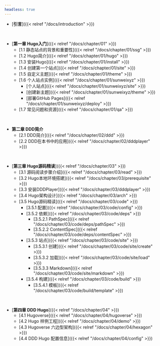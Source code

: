 ```yaml
---
headless: true
---
```


- [**引言**]({{< relref "/docs/introduction" >}})
<br />

- [**第一章 Hugo入门**]({{< relref "/docs/chapter/01" >}})
  - [1.1 静态站点的背景和重要性]({{< relref "/docs/chapter/01/ssg" >}})
  - [1.2 Hugo简介]({{< relref "/docs/chapter/01/hugo" >}})
  - [1.3 安装Hugo]({{< relref "/docs/chapter/01/install" >}})
  - [1.4 创建第一个站点]({{< relref "/docs/chapter/01/site" >}})
  - [1.5 自定义主题]({{< relref "/docs/chapter/01/theme" >}})
  - [1.6 个人站点实例]({{< relref "/docs/chapter/01/sunweixyz" >}})
    - [个人站点]({{< relref "/docs/chapter/01/sunweixyz/site" >}})
    - [创建新主题]({{< relref "/docs/chapter/01/sunweixyz/theme" >}})
    - [部署GitHub Pages]({{< relref "/docs/chapter/01/sunweixyz/deploy" >}})
  - [1.7 常见问题和资源]({{< relref "/docs/chapter/01/qa" >}})
<br />


- **第二章 DDD简介**
  - [2.1 DDD简介]({{< relref "/docs/chapter/02/ddd" >}})
  - [2.2 DDD在本书中的应用]({{< relref "/docs/chapter/02/dddplayer" >}})
<br />

- [**第三章 Hugo源码精读**]({{< relref "/docs/chapter/03" >}})
  - [3.1 源码阅读步骤介绍]({{< relref "/docs/chapter/03/read" >}})
  - [3.2 Hugo本地环境搭建]({{< relref "/docs/chapter/03/prerequisite" >}})
  - [3.3 安装DDDPlayer]({{< relref "/docs/chapter/03/dddplayer" >}})
  - [3.4 Hugo架构设计]({{< relref "/docs/chapter/03/arch" >}})
  - [3.5 Hugo源码精读]({{< relref "/docs/chapter/03/code" >}})
    - [3.5.1 配置]({{< relref "/docs/chapter/03/code/config" >}})
    - [3.5.2 依赖]({{< relref "/docs/chapter/03/code/deps" >}})
      - [3.5.2.1 PathSpec]({{< relref "/docs/chapter/03/code/deps/pathSpec" >}})
      - [3.5.2.2 ContentSpec]({{< relref "/docs/chapter/03/code/deps/contentSpec" >}})
    - [3.5.3 站点]({{< relref "/docs/chapter/03/code/site" >}})
      - [3.5.3.1 创建]({{< relref "/docs/chapter/03/code/site/create" >}})
      - [3.5.3.2 加载]({{< relref "/docs/chapter/03/code/site/load" >}})
      - [3.5.3.3 Markdown]({{< relref "/docs/chapter/03/code/site/markdown" >}})
    - [3.5.4 构建]({{< relref "/docs/chapter/03/code/build" >}})
      - [3.5.4.1 模板]({{< relref "/docs/chapter/03/code/build/template" >}})
<br />

- [**第四章 DDD Hugo**]({{< relref "/docs/chapter/04" >}})
  - [4.1 Hugoverse]({{< relref "/docs/chapter/04/hugoverse" >}})
  - [4.2 Hugo 样例工程]({{< relref "/docs/chapter/04/demo" >}})
  - [4.3 Hugoverse 六边型架构]({{< relref "/docs/chapter/04/hexagon" >}})
  - [4.4 DDD Hugo 配置信息]({{< relref "/docs/chapter/04/config" >}})
<br />